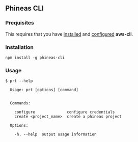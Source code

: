 ## Phineas CLI

### Prequisites

This requires that you have [installed](https://aws.amazon.com/cli/) and [configured](http://docs.aws.amazon.com/cli/latest/reference/configure/) **aws-cli**.

### Installation
```
npm install -g phineas-cli
```

### Usage
```
$ prt --help

  Usage: prt [options] [command]


  Commands:

    configure              configure credentials
    create <project_name>  create a phineas project

  Options:

    -h, --help  output usage information

```
